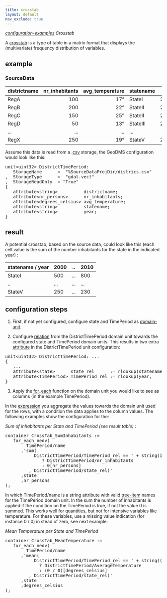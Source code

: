 ```yaml
---
title: crosstab
layout: default
nav_exclude: true
---
```

*[configuration-examples](configuration-examples) Crosstab*

A [crosstab](https://en.wikipedia.org/wiki/Contingency_table) is a type of table in a matrix format that displays the (multivariate) frequency distribution of variables.

## example

### SourceData

| **districtname** | **nr_inhabitants** | **avg_temperature** | **statename** | **year** |
|------------------|-------------------:|--------------------:|---------------|---------:|
| RegA             | 100                | 17°                 | StateI        | 2000     |
| RegB             | 200                | 22°                 | StateII       | 2000     |
| RegC             | 150                | 25°                 | StateII       | 2000     |
| RegD             | 50                 | 13°                 | StateIII      | 2000     |
| ...              | ...                | ...                 | ...           | ...      |
| RegX             | 250                | 19°                 | StateV        | 2010     |

Assume this data is read from a .[csv](csv) storage, the GeoDMS configuration would look like this:

<pre>
unit&lt;uint32&gt; DistrictTimePeriod:
   StorageName      =  "%SourceDataProjDir/districs.csv"
,  StorageType      =  "gdal.vect"
,  StorageReadOnly  = "True"
{
   attribute&lt;string&gt;          districtname;
   attribute&lt;nr_persons&gt;      nr_inhabitants;
   attribute&lt;degrees_celsius&gt; avg_temperature;
   attribute&lt;string&gt;          statename;
   attribute&lt;string&gt;          year;
}
</pre>

## result

A potential crosstab, based on the source data, could look like this (each cell value is the sum of the number inhabitants for the state in the indicated year) :

| **statename / year** | **2000** | **..** | **2010** |
|----------------------|----------|--------|----------|
| StateI               | 500      | ...    | 800      |
| ..                   | ...      | ...    | ...      |
| StateV               | 250      | ...    | 230      |

## configuration steps

1) First, if not yet configured, configure state and TimePeriod as [domain-unit](domain-unit).

2) Configure [relation](relation) from the DistrictTimePeriod domain unit towards the configured state and TimePeriod domain units. This results in two extra [attribute](attribute) in the
DistrictTimePeriod unit configuration:

<pre>
unit&lt;uint32&gt; DistrictTimePeriod: ...
{
   ...
   attribute&lt;state&gt;      state_rel      := rlookup(statename, state/label);
   attribute&lt;TimePeriod&gt; TimePeriod_rel := rlookup(year,      TimePeriod/label);
}
</pre>

3) Apply the [for_each](for_each) function on the domain unit you would like to see as columns (in the example TimePeriod).

In the [expression](expression) you aggregate the values towards the domain unit used for the rows, with a condition the data applies to the column values. The following examples show the configuration for the:

<I>Sum of inhabitants per State and TimePeriod (see result table)</I> :

<pre>
container CrossTab_SumInhabitants :=
   for_each_nedv(
        TimePeriod/name
      ,'sum(
           DistrictTimePeriod/TimePeriod_rel == ' + string(id(TimePeriod)) +'[TimePeriod] 
              ? DistrictTimePeriod/nr_inhabitants 
              : 0[nr_persons]
         , DistrictTimePeriod/state_rel)'
      ,state
      ,nr_persons
);
</pre>

In which TimePeriod/name is a string attribute with valid [tree-item](tree-item) names for the TimePeriod domain unit. In the sum the number of inhabitants is applied if the condition on the TimePeriod is true, if
not the value 0 is summed. This works well for quantities, but not for intensive variables like temperature. For these variables, use a missing value indication (for instance 0 / 0) in stead of zero, see next example:

<I>Mean Temperature per State and TimePeriod</I>

<pre>
container CrossTab_MeanTemperature :=
   for_each_nedv(
        TimePeriod/name
      ,'mean(
           DistrictTimePeriod/TimePeriod_rel == ' + string((id(TimePeriod)) +'[TimePeriod]
             ? DistrictTimePeriod/AverageTemperature 
             : (0 / 0)[degrees_celsius]
         , DistrictTimePeriod/state_rel)'
      ,state
      ,degrees_celsius
);
</pre>